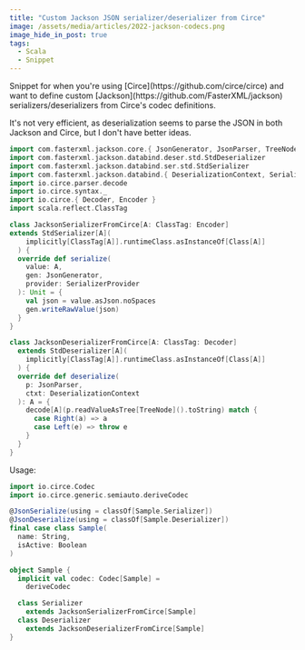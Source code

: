 ```yaml
---
title: "Custom Jackson JSON serializer/deserializer from Circe"
image: /assets/media/articles/2022-jackson-codecs.png
image_hide_in_post: true
tags:
  - Scala
  - Snippet
---
```


<p class="intro withcap" markdown=1>
Snippet for when you're using [Circe](https://github.com/circe/circe) and want to define custom [Jackson](https://github.com/FasterXML/jackson) serializers/deserializers from Circe's codec definitions.
</p>

It's not very efficient, as deserialization seems to parse the JSON in both Jackson and Circe, but I don't have better ideas.

```scala
import com.fasterxml.jackson.core.{ JsonGenerator, JsonParser, TreeNode }
import com.fasterxml.jackson.databind.deser.std.StdDeserializer
import com.fasterxml.jackson.databind.ser.std.StdSerializer
import com.fasterxml.jackson.databind.{ DeserializationContext, SerializerProvider }
import io.circe.parser.decode
import io.circe.syntax._
import io.circe.{ Decoder, Encoder }
import scala.reflect.ClassTag

class JacksonSerializerFromCirce[A: ClassTag: Encoder] 
extends StdSerializer[A](
    implicitly[ClassTag[A]].runtimeClass.asInstanceOf[Class[A]]
  ) {
  override def serialize(
    value: A, 
    gen: JsonGenerator, 
    provider: SerializerProvider
  ): Unit = {
    val json = value.asJson.noSpaces
    gen.writeRawValue(json)
  }
}

class JacksonDeserializerFromCirce[A: ClassTag: Decoder] 
  extends StdDeserializer[A](
    implicitly[ClassTag[A]].runtimeClass.asInstanceOf[Class[A]]
  ) {
  override def deserialize(
    p: JsonParser, 
    ctxt: DeserializationContext
  ): A = {
    decode[A](p.readValueAsTree[TreeNode]().toString) match {
      case Right(a) => a
      case Left(e) => throw e
    }
  }
}
```

Usage:

```scala
import io.circe.Codec
import io.circe.generic.semiauto.deriveCodec

@JsonSerialize(using = classOf[Sample.Serializer])
@JsonDeserialize(using = classOf[Sample.Deserializer])
final case class Sample(
  name: String,
  isActive: Boolean
)

object Sample {
  implicit val codec: Codec[Sample] = 
    deriveCodec

  class Serializer 
    extends JacksonSerializerFromCirce[Sample]
  class Deserializer 
    extends JacksonDeserializerFromCirce[Sample]
}
```
